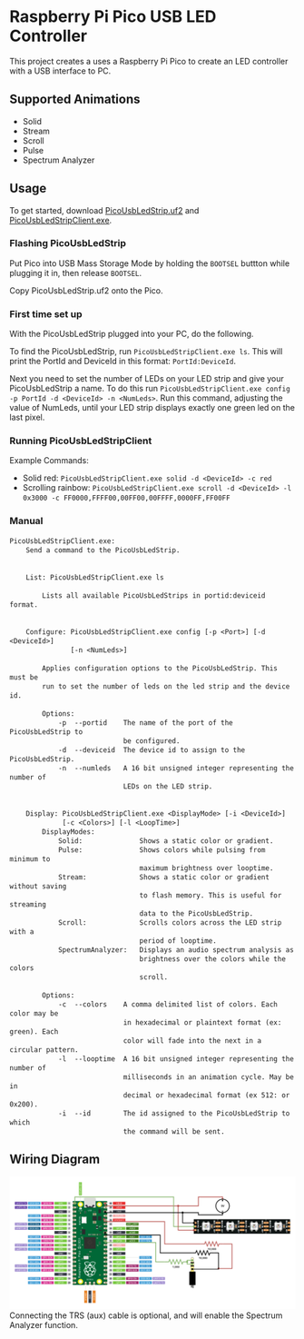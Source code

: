 # **Raspberry Pi Pico USB LED Controller**

This project creates a uses a Raspberry Pi Pico to create an LED controller with a USB interface to PC.

## **Supported Animations**
- Solid
- Stream
- Scroll
- Pulse
- Spectrum Analyzer

## **Usage**
To get started, download [PicoUsbLedStrip.uf2](https://github.com/Disciple153/PicoUsbLedStrip/releases/latest/download/PicoUsbLedStrip.uf2) and [PicoUsbLedStripClient.exe](https://github.com/Disciple153/PicoUsbLedStrip/releases/latest/download/PicoUsbLedStripClient.exe). 

### **Flashing PicoUsbLedStrip**
Put Pico into USB Mass Storage Mode by holding the `BOOTSEL` buttton while plugging it in, then release `BOOTSEL`.

Copy PicoUsbLedStrip.uf2 onto the Pico.

### **First time set up**
With the PicoUsbLedStrip plugged into your PC, do the following.

To find the PicoUsbLedStrip, run `PicoUsbLedStripClient.exe ls`.
This will print the PortId and DeviceId in this format: `PortId:DeviceId`. 

Next you need to set the number of LEDs on your LED strip and give your PicoUsbLedStrip a name.
To do this run `PicoUsbLedStripClient.exe config -p PortId -d <DeviceId> -n <NumLeds>`.
Run this command, adjusting the value of NumLeds, until your LED strip displays exactly one green led on the last pixel.

### **Running PicoUsbLedStripClient**

Example Commands:
- Solid red: `PicoUsbLedStripClient.exe solid -d <DeviceId> -c red`
- Scrolling rainbow: `PicoUsbLedStripClient.exe scroll -d <DeviceId> -l 0x3000 -c FF0000,FFFF00,00FF00,00FFFF,0000FF,FF00FF`

### **Manual**

```
PicoUsbLedStripClient.exe: 
    Send a command to the PicoUsbLedStrip.


    List: PicoUsbLedStripClient.exe ls

        Lists all available PicoUsbLedStrips in portid:deviceid format.


    Configure: PicoUsbLedStripClient.exe config [-p <Port>] [-d <DeviceId>] 
               [-n <NumLeds>]

        Applies configuration options to the PicoUsbLedStrip. This must be
        run to set the number of leds on the led strip and the device id.

        Options:
            -p  --portid    The name of the port of the PicoUsbLedStrip to
                            be configured.
            -d  --deviceid  The device id to assign to the PicoUsbLedStrip.
            -n  --numleds   A 16 bit unsigned integer representing the number of
                            LEDs on the LED strip.


    Display: PicoUsbLedStripClient.exe <DisplayMode> [-i <DeviceId>]
             [-c <Colors>] [-l <LoopTime>]
        DisplayModes:
            Solid:              Shows a static color or gradient.
            Pulse:              Shows colors while pulsing from minimum to
                                maximum brightness over looptime.
            Stream:             Shows a static color or gradient without saving
                                to flash memory. This is useful for streaming 
                                data to the PicoUsbLedStrip.
            Scroll:             Scrolls colors across the LED strip with a
                                period of looptime.
            SpectrumAnalyzer:   Displays an audio spectrum analysis as
                                brightness over the colors while the colors
                                scroll.

        Options:
            -c  --colors    A comma delimited list of colors. Each color may be
                            in hexadecimal or plaintext format (ex: green). Each
                            color will fade into the next in a circular pattern.
            -l  --looptime  A 16 bit unsigned integer representing the number of
                            milliseconds in an animation cycle. May be in
                            decimal or hexadecimal format (ex 512: or 0x200).
            -i  --id        The id assigned to the PicoUsbLedStrip to which
                            the command will be sent.
```


## **Wiring Diagram**
![Wiring diagram](images/PicoUsbLedStrip.drawio.png)
Connecting the TRS (aux) cable is optional, and will enable the Spectrum Analyzer function.